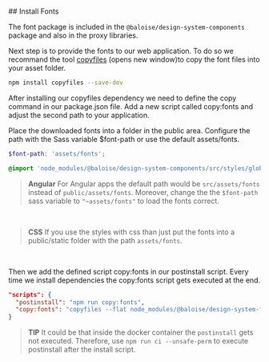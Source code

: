 <br/>## Install Fonts

The font package is included in the `@baloise/design-system-components` package and also in the proxy libraries.

Next step is to provide the fonts to our web application. To do so we recommand the tool [copyfiles](https://www.npmjs.com/package/copyfiles) (opens new window)to copy the font files into your asset folder.

```bash
npm install copyfiles --save-dev
```

After installing our copyfiles dependency we need to define the copy command in our package.json file. Add a new script called copy:fonts and adjust the second path to your application.

Place the downloaded fonts into a folder in the public area. Configure the path with the Sass variable $font-path or use the default assets/fonts.

```scss
$font-path: 'assets/fonts';

@import 'node_modules/@baloise/design-system-components/src/styles/global.scss';
```

> **Angular**
> For Angular apps the default path would be `src/assets/fonts` instead of `public/assets/fonts`.
> Moreover, change the the `$font-path` sass variable to `"~assets/fonts"` to load the fonts correct.

<br/>

> **CSS**
> If you use the styles with css than just put the fonts into a public/static folder with the path `assets/fonts`.

<br/>

Then we add the defined script copy:fonts in our postinstall script. Every time we install dependencies the copy:fonts script gets executed at the end.

```json
"scripts": {
  "postinstall": "npm run copy:fonts",
  "copy:fonts": "copyfiles --flat node_modules/@baloise/design-system-fonts/lib/* public/assets/fonts"
}
```

> **TIP**
> It could be that inside the docker container the `postinstall` gets not executed. Therefore, use `npm run ci --unsafe-perm` to execute postinstall after the install script.
